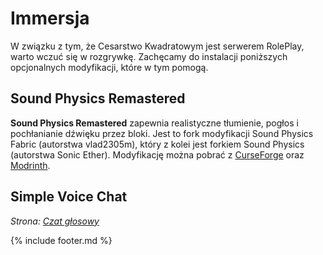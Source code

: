 # Immersja

W związku z tym, że Cesarstwo Kwadratowym jest serwerem RolePlay, warto wczuć się w rozgrywkę. Zachęcamy do instalacji poniższych opcjonalnych modyfikacji, które w tym pomogą.

## Sound Physics Remastered

**Sound Physics Remastered** zapewnia realistyczne tłumienie, pogłos i pochłanianie dźwięku przez bloki. Jest to fork modyfikacji Sound Physics Fabric (autorstwa vlad2305m), który z kolei jest forkiem Sound Physics (autorstwa Sonic Ether). Modyfikację można pobrać z [CurseForge](https://www.curseforge.com/minecraft/mc-mods/sound-physics-remastered) oraz [Modrinth](https://modrinth.com/mod/sound-physics-remastered).

## Simple Voice Chat

*Strona: [Czat głosowy](/rozgrywka/czat-glosowy.md#modyfikacja-simple-voice-chat-zalecane)*


{% include footer.md %}

